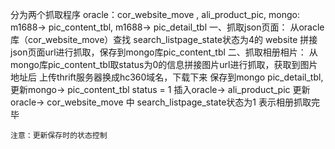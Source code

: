 
分为两个抓取程序
oracle：cor_website_move , ali_product_pic, 
mongo: m1688-> pic_content_tbl, m1688-> pic_detail_tbl
一、抓取json页面：
    从oracle库（cor_website_move）查找 search_listpage_state状态为4的 website 拼接json页面url进行抓取，保存到mongo库pic_content_tbl
二、抓取相册相片：
    从mongo库pic_content_tbl取status为0的信息拼接图片url进行抓取，获取到图片地址后
        上传thrift服务器换成hc360域名，下载下来
        保存到mongo pic_detail_tbl,
        更新mongo-> pic_content_tbl status = 1
        插入oracle-> ali_product_pic
        更新oracle-> cor_website_move 中 search_listpage_state状态为1 表示相册抓取完毕

    注意：更新保存时的状态控制
        
